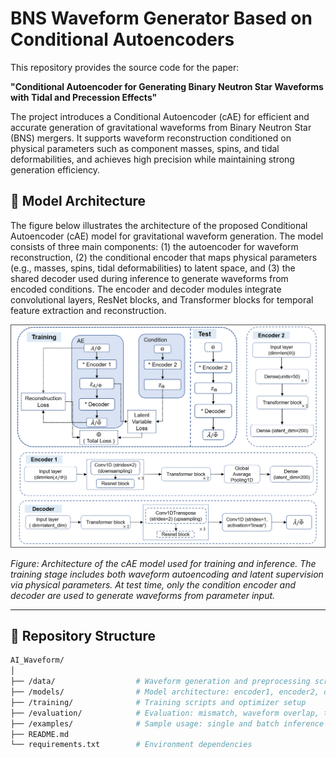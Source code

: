 # BNS Waveform Generator Based on Conditional Autoencoders

This repository provides the source code for the paper:

**"Conditional Autoencoder for Generating Binary Neutron Star Waveforms with Tidal and Precession Effects"**

The project introduces a Conditional Autoencoder (cAE) for efficient and accurate generation of gravitational waveforms from Binary Neutron Star (BNS) mergers. It supports waveform reconstruction conditioned on physical parameters such as component masses, spins, and tidal deformabilities, and achieves high precision while maintaining strong generation efficiency.

## 🧠 Model Architecture

The figure below illustrates the architecture of the proposed Conditional Autoencoder (cAE) model for gravitational waveform generation. The model consists of three main components: (1) the autoencoder for waveform reconstruction, (2) the conditional encoder that maps physical parameters (e.g., masses, spins, tidal deformabilities) to latent space, and (3) the shared decoder used during inference to generate waveforms from encoded conditions. The encoder and decoder modules integrate convolutional layers, ResNet blocks, and Transformer blocks for temporal feature extraction and reconstruction.

![Model Architecture](./total_network.png)

*Figure: Architecture of the cAE model used for training and inference. The training stage includes both waveform autoencoding and latent supervision via physical parameters. At test time, only the condition encoder and decoder are used to generate waveforms from parameter input.*

---
## 🔧 Repository Structure

```bash
AI_Waveform/
│
├── /data/                  # Waveform generation and preprocessing scripts
├── /models/                # Model architecture: encoder1, encoder2, decoder
├── /training/              # Training scripts and optimizer setup
├── /evaluation/            # Evaluation: mismatch, waveform overlap, timing tests
├── /examples/              # Sample usage: single and batch inference
├── README.md
└── requirements.txt        # Environment dependencies
```

